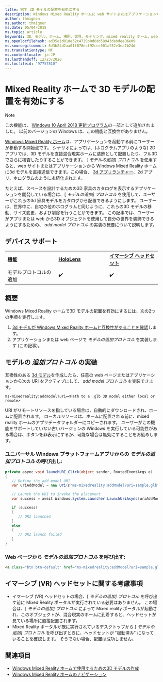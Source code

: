 ```yaml
---
title: 家で 3D モデルの配置を有効にする
description: Windows Mixed Reality ホームに web サイトまたはアプリケーションの3D モデルを配置する方法
author: thmignon
ms.author: thmignon
ms.date: 05/04/2018
ms.topic: article
keywords: 3D、モデル、ホーム、場所、世界、モデリング、mixed reality ホーム、web、アプリ、mixed reality ヘッドセット、windows mixed reality ヘッドセット、仮想現実ヘッドセット
ms.openlocfilehash: ad35e1d010e32c4729b0d0dd58943dabdee86e09
ms.sourcegitcommit: 8d3b84d2aa01f078ecf92cec001a252e3ea7b24d
ms.translationtype: MT
ms.contentlocale: ja-JP
ms.lasthandoff: 12/23/2020
ms.locfileid: "97757810"
---
```

# <a name="enable-placement-of-3d-models-in-the-mixed-reality-home"></a>Mixed Reality ホームで 3D モデルの配置を有効にする

> [!NOTE]
> この機能は、 [Windows 10 April 2018 更新プログラム](https://docs.microsoft.com/windows/mixed-reality/enthusiast-guide/release-notes-april-2018)の一部として追加されました。 以前のバージョンの Windows は、この機能と互換性がありません。

[Windows Mixed Reality ホーム](../discover/navigating-the-windows-mixed-reality-home.md)は、アプリケーションを起動する前にユーザーが移動する開始点です。 シナリオによっては、(ホログラムアプリのような) 2D アプリでは、3D モデルを直接混合現実ホームに装飾として配置したり、フル3D でさらに検査したりすることができます。 [ *モデルの追加] プロトコル* を使用すると、web サイトまたはアプリケーションから Windows Mixed Reality ホームに3d モデルを直接送信できます。この場合、 [3d アプリランチャー](3d-app-launcher-design-guidance.md)、2d アプリ、ホログラムのように永続化されます。 

たとえば、スペースを設計するための3D 家具のカタログを表示するアプリケーションを開発している場合は、[ *モデルの追加] プロトコル* を使用して、ユーザーがこれらの3d 家具モデルをカタログから配置できるようにします。 ユーザーは、世界中に、自宅の他のホログラムと同じように、これらの3D モデルの移動、サイズ変更、および削除を行うことができます。 この記事では、ユーザーがアプリまたは web から3D オブジェクトを使用して自分の世界を装飾できるようにするための、 *add model プロトコル* の実装の概要について説明します。

## <a name="device-support"></a>デバイス サポート

<table>
    <colgroup>
    <col width="33%" />
    <col width="33%" />
    <col width="33%" />
    </colgroup>
    <tr>
        <td><strong>機能</strong></td>
        <td><a href="../hololens-hardware-details.md"><strong>HoloLens</strong></a></td>
        <td><a href="../discover/immersive-headset-hardware-details.md"><strong>イマーシブ ヘッドセット</strong></a></td>
    </tr>
     <tr>
        <td>モデルプロトコルの追加</td>
        <td>✔️</td>
        <td>✔️</td>
    </tr>
</table>

## <a name="overview"></a>概要

Windows Mixed Reality ホームで3D モデルの配置を有効にするには、次の2つの手順を実行します。
1. [3d モデルが Windows Mixed Reality ホームと互換性があることを確認](creating-3d-models-for-use-in-the-windows-mixed-reality-home.md)します。
2. アプリケーションまたは web ページで *モデルの追加プロトコル* を実装します (この記事)。

## <a name="implementing-the-add-model-protocol"></a>モデルの *追加プロトコル* の実装

互換性のある [3d モデル](creating-3d-models-for-use-in-the-windows-mixed-reality-home.md)を作成したら、任意の web ページまたはアプリケーションから次の URI をアクティブにして、 *add model プロトコル* を実装できます。

```
ms-mixedreality:addmodel?uri=<Path to a .glb 3D model either local or remote>
```

URI がリモートリソースを指している場合は、自動的にダウンロードされ、ホームに配置されます。 ローカルリソースは、ホームに配置される前に、mixed reality ホームのアプリデータフォルダーにコピーされます。 ユーザーがこの機能をサポートしていない古いバージョンの Windows を実行している可能性がある場合は、ボタンを非表示にするか、可能な場合は無効にすることをお勧めします。 

### <a name="invoking-the-add-model-protocol-from-a-universal-windows-platform-app"></a>ユニバーサル Windows プラットフォームアプリからの *モデルの追加プロトコル* の呼び出し:

```C#
private async void launchURI_Click(object sender, RoutedEventArgs e)
{
   // Define the add model URI
   var uriAddModel = new Uri(@"ms-mixedreality:addModel?uri=sample.glb");

   // Launch the URI to invoke the placement
   var success = await Windows.System.Launcher.LaunchUriAsync(uriAddModel);

   if (success)
   {
      // URI launched
   }
   else
   {
      // URI launch failed
   }
}
```

### <a name="invoking-the-add-model-protocol-from-a-webpage"></a>Web ページから *モデルの追加プロトコル* を呼び出す:

```html
<a class="btn btn-default" href="ms-mixedreality:addModel?uri=sample.glb"> Place 3D Model </a>
```

## <a name="considerations-for-immersive-vr-headsets"></a>イマーシブ (VR) ヘッドセットに関する考慮事項

* イマーシブ (VR) ヘッドセットの場合、[ *モデルの追加] プロトコル* を呼び出す前に Mixed Reality ポータルが実行されている必要はありません。 この場合は、[ *モデルの追加] プロトコル* によって Mixed reality ポータルが起動され、このオブジェクトが、混合現実のホームに到着すると、ヘッドセットが見ている場所に直接配置されます。 
* Mixed Reality ポータルが既に実行されているデスクトップから [ *モデルの追加] プロトコル* を呼び出すときに、ヘッドセットが "起動済み" になっていることを確認します。 そうでない場合、配置は成功しません。 

## <a name="see-also"></a>関連項目

* [Windows Mixed Reality ホームで使用するための3D モデルの作成](creating-3d-models-for-use-in-the-windows-mixed-reality-home.md)
* [Windows Mixed Reality ホームのナビゲーション](../discover/navigating-the-windows-mixed-reality-home.md)
